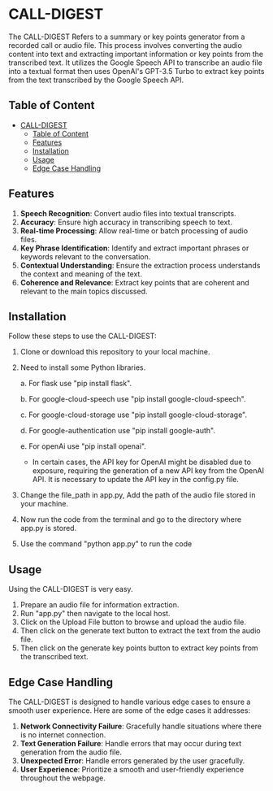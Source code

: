# CALL-DIGEST

The CALL-DIGEST Refers to a summary or key points generator from a recorded call or audio file. This process involves converting the audio content into text and extracting important information or key points from the transcribed text. It utilizes the Google Speech API to transcribe an audio file into a textual format then uses OpenAI's GPT-3.5 Turbo to extract key points from the text transcribed by the Google Speech API.


## Table of Content
- [CALL-DIGEST](#call-digest)
  - [Table of Content](#table-of-content)
  - [Features](#features)
  - [Installation](#installation)
  - [Usage](#usage)
  - [Edge Case Handling](#edge-case-handling)

## Features

1. **Speech Recognition**: Convert audio files into textual transcripts.
2. **Accuracy**: Ensure high accuracy in transcribing speech to text.
3. **Real-time Processing**: Allow real-time or batch processing of audio files.
4. **Key Phrase Identification**: Identify and extract important phrases or keywords relevant to the conversation.
5. **Contextual Understanding**: Ensure the extraction process understands the context and meaning of the text.
6. **Coherence and Relevance**: Extract key points that are coherent and relevant to the main topics discussed.


## Installation
Follow these steps to use the CALL-DIGEST:

  1.  Clone or download this repository to your local machine.
  2.  Need to install some Python libraries.

      a. For flask use "pip install flask".
      
      b. For google-cloud-speech use "pip install google-cloud-speech".

      c. For google-cloud-storage use "pip install google-cloud-storage".

      d. For google-authentication use "pip install google-auth".

      e. For openAi use "pip install openai".

        - In certain cases, the API key for OpenAI might be disabled due to exposure, requiring the generation of a new API key from the OpenAI API. It is necessary to update the API key in the config.py file.
  4. Change the file_path in app.py, Add the path of the audio file stored in your machine.
  5. Now run the code from the terminal and go to the directory where app.py is stored.
  6. Use the command "python app.py" to run the code


## Usage
Using the CALL-DIGEST is very easy.
  1. Prepare an audio file for information extraction.
  2. Run "app.py" then navigate to the local host.
  3. Click on the Upload File button to browse and upload the audio file.
  4. Then click on the generate text button to extract the text from the audio file.
  5. Then click on the generate key points button to extract key points from the transcribed text.


## Edge Case Handling
The CALL-DIGEST is designed to handle various edge cases to ensure a smooth user experience. Here are some of the edge cases it addresses:
  1. **Network Connectivity Failure**: Gracefully handle situations where there is no internet connection.
  2. **Text Generation Failure**: Handle errors that may occur during text generation from the audio file.
  3. **Unexpected Error**: Handle errors generated by the user gracefully.
  4. **User Experience**: Prioritize a smooth and user-friendly experience throughout the webpage.
